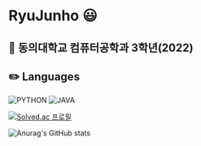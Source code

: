 # RyuJunho :smiley:
## :office: 동의대학교 컴퓨터공학과 3학년(2022)


## :pencil2: Languages 
![PYTHON](https://img.shields.io/badge/PYTHON-0696D7?style=plastic&logo=Python&logoColor=white)      ![JAVA](https://img.shields.io/badge/Java-007396?style=plastic&logo=Java&logoColor=white)

[![Solved.ac
프로필](http://mazassumnida.wtf/api/v2/generate_badge?boj=20183026)](https://solved.ac/20183026)

![Anurag's GitHub stats](https://github-readme-stats.vercel.app/api?username=RyuJunho&show_icons=true)
